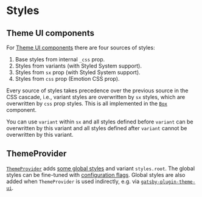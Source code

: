# Styles

## Theme UI components

For [Theme UI components](https://theme-ui.com/components) there are four
sources of styles:

1. Base styles from internal `_css` prop.
1. Styles from variants (with Styled System support).
1. Styles from `sx` prop (with Styled System support).
1. Styles from `css` prop (Emotion CSS prop).

Every source of styles takes precedence over the previous source in the CSS
cascade, i.e., variant styles are overwritten by `sx` styles, which are
overwritten by `css` prop styles. This is all implemented in the
[`Box`](https://github.com/system-ui/theme-ui/blob/master/packages/components/src/Box.js)
component.

You can use `variant` within `sx` and all styles defined before `variant` can be
overwritten by this variant and all styles defined after `variant` cannot be
overwritten by this variant.

## ThemeProvider

[`ThemeProvider`](https://github.com/system-ui/theme-ui/blob/v0.3.1/packages/theme-provider/src/index.js)
adds
[some global styles](https://github.com/system-ui/theme-ui/blob/f6380fc356ce97e64bf50ba60e0bc6f38a25dabe/packages/theme-provider/src/index.js#L15-L21)
and variant `styles.root`. The global styles can be fine-tuned with
[configuration flags](https://theme-ui.com/theming/#configuration-flags). Global
styles are also added when `ThemeProvider` is used indirectly, e.g. via
[`gatsby-plugin-theme-ui`](https://github.com/system-ui/theme-ui/tree/master/packages/gatsby-plugin-theme-ui).
